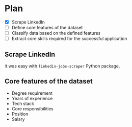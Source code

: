 # Plan
- [x] Scrape LinkedIn
- [ ] Define core features of the dataset
- [ ] Classify data based on the defined features
- [ ] Extract core skills required for the successful application

## Scrape LinkedIn
It was easy with `linkedin-jobs-scraper` Python package.

## Core features of the dataset
- Degree requirement
- Years of experience
- Tech stack
- Core responsibilities
- Position
- Salary